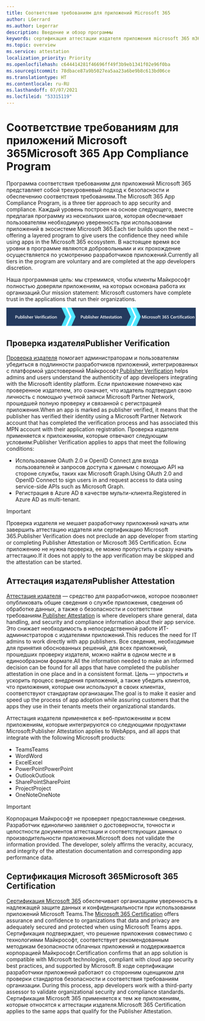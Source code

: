 ```yaml
---
title: Соответствие требованиям для приложений Microsoft 365
author: LGerrard
ms.author: Legerrar
description: Введение и обзор программы
keywords: сертификация аттестации издателя приложения microsoft 365 m365
ms.topic: overview
ms.service: attestation
localization_priority: Priority
ms.openlocfilehash: c644414281f46696ff49f3b9eb1341f02e96f0ba
ms.sourcegitcommit: 78dbace87a9b5027ea5aa23a6be9b8c613bd06ce
ms.translationtype: HT
ms.contentlocale: ru-RU
ms.lasthandoff: 07/07/2021
ms.locfileid: "53315119"
---
```

# <a name="microsoft-365-app-compliance-program"></a><span data-ttu-id="61f56-104">Соответствие требованиям для приложений Microsoft 365</span><span class="sxs-lookup"><span data-stu-id="61f56-104">Microsoft 365 App Compliance Program</span></span>

<span data-ttu-id="61f56-105">Программа соответствия требованиям для приложений Microsoft 365 представляет собой трехуровневый подход к безопасности и обеспечению соответствия требованиям.</span><span class="sxs-lookup"><span data-stu-id="61f56-105">The Microsoft 365 App Compliance Program, is a three tier approach to app security and compliance.</span></span> <span data-ttu-id="61f56-106">Каждый уровень построен на основе следующего, вместе предлагая программу из нескольких шагов, которая обеспечивает пользователям необходимую уверенность при использовании приложений в экосистеме Microsoft 365.</span><span class="sxs-lookup"><span data-stu-id="61f56-106">Each tier builds upon the next – offering a layered program to give users the confidence they need while using apps in the Microsoft 365 ecosystem.</span></span> <span data-ttu-id="61f56-107">В настоящее время все уровни в программе являются добровольными и их прохождение осуществляется по усмотрению разработчиков приложений.</span><span class="sxs-lookup"><span data-stu-id="61f56-107">Currently all tiers in the program are voluntary and are completed at the app developers discretion.</span></span> 

<span data-ttu-id="61f56-108">Наша программная цель: мы стремимся, чтобы клиенты Майкрософт полностью доверяли приложениям, на которых основана работа их организаций.</span><span class="sxs-lookup"><span data-stu-id="61f56-108">Our mission statement: Microsoft customers have complete trust in the applications that run their organizations.</span></span>

  ![Трехуровневый подход к обеспечению соответствия требованиям для приложений](media/Microsoft-App-Compliance-Overview.png) 

## <a name="publisher-verification"></a><span data-ttu-id="61f56-110">Проверка издателя</span><span class="sxs-lookup"><span data-stu-id="61f56-110">Publisher Verification</span></span>

<span data-ttu-id="61f56-111">[Проверка издателя](https://docs.microsoft.com/azure/active-directory/develop/publisher-verification-overview) помогает администраторам и пользователям убедиться в подлинности разработчиков приложений, интегрированных с платформой удостоверений Майкрософт.</span><span class="sxs-lookup"><span data-stu-id="61f56-111">[Publisher Verification](https://docs.microsoft.com/azure/active-directory/develop/publisher-verification-overview) helps admins and users understand the authenticity of app developers integrating with the Microsoft identity platform.</span></span> <span data-ttu-id="61f56-112">Если приложение помечено как проверенное издателем, это означает, что издатель подтвердил свою личность с помощью учетной записи Microsoft Partner Network, прошедшей полную проверку и связанной с регистрацией приложения.</span><span class="sxs-lookup"><span data-stu-id="61f56-112">When an app is marked as publisher verified, it means that the publisher has verified their identity using a Microsoft Partner Network account that has completed the verification process and has associated this MPN account with their application registration.</span></span>
<span data-ttu-id="61f56-113">Проверка издателя применяется к приложениям, которые отвечают следующим условиям:</span><span class="sxs-lookup"><span data-stu-id="61f56-113">Publisher Verification applies to apps that meet the following conditions:</span></span>  
- <span data-ttu-id="61f56-114">Использование OAuth 2.0 и OpenID Connect для входа пользователей и запросов доступа к данным с помощью API на стороне службы, таких как Microsoft Graph.</span><span class="sxs-lookup"><span data-stu-id="61f56-114">Using OAuth 2.0 and OpenID Connect to sign users in and request access to data using service-side APIs such as Microsoft Graph.</span></span> 
- <span data-ttu-id="61f56-115">Регистрация в Azure AD в качестве мульти-клиента.</span><span class="sxs-lookup"><span data-stu-id="61f56-115">Registered in Azure AD as multi-tenant.</span></span>  

> [!IMPORTANT]
> <span data-ttu-id="61f56-116">Проверка издателя не мешает разработчику приложений начать или завершить аттестацию издателя или сертификацию Microsoft 365.</span><span class="sxs-lookup"><span data-stu-id="61f56-116">Publisher Verification does not preclude an app developer from starting or completing Publisher Attestation or Microsoft 365 Certification.</span></span> <span data-ttu-id="61f56-117">Если приложению не нужна проверка, ее можно пропустить и сразу начать аттестацию.</span><span class="sxs-lookup"><span data-stu-id="61f56-117">If it does not apply to the app verification may be skipped and the attestation can be started.</span></span>

## <a name="publisher-attestation"></a><span data-ttu-id="61f56-118">Аттестация издателя</span><span class="sxs-lookup"><span data-stu-id="61f56-118">Publisher Attestation</span></span>

<span data-ttu-id="61f56-119">[Аттестация издателя](https://docs.microsoft.com/microsoft-365-app-certification/docs/enterprise-app-attestation-guide) — средство для разработчиков, которое позволяет опубликовать общие сведения о службе приложения, сведения об обработке данных, а также о безопасности и соответствии требованиям.</span><span class="sxs-lookup"><span data-stu-id="61f56-119">[Publisher Attestation](https://docs.microsoft.com/microsoft-365-app-certification/docs/enterprise-app-attestation-guide) is where developers share general, data handling, and security and compliance information about their app service.</span></span> <span data-ttu-id="61f56-120">Это снижает необходимость в непосредственной работе ИТ-администраторов с издателями приложений.</span><span class="sxs-lookup"><span data-stu-id="61f56-120">This reduces the need for IT admins to work directly with app publishers.</span></span> <span data-ttu-id="61f56-121">Все сведения, необходимые для принятия обоснованных решений, для всех приложений, прошедших проверку издателя, можно найти в одном месте и в единообразном формате.</span><span class="sxs-lookup"><span data-stu-id="61f56-121">All the information needed to make an informed decision can be found for all apps that have completed the publisher attestation in one place and in a consistent format.</span></span> <span data-ttu-id="61f56-122">Цель — упростить и ускорить процесс внедрения приложений, а также убедить клиентов, что приложения, которые они используют в своих клиентах, соответствуют стандартам организации.</span><span class="sxs-lookup"><span data-stu-id="61f56-122">The goal is to make it easier and speed up the process of app adoption while assuring customers that the apps they use in their tenants meets their organizational standards.</span></span>

<span data-ttu-id="61f56-123">Аттестация издателя применяется к веб-приложениям и всем приложениям, которые интегрируются со следующими продуктами Microsoft:</span><span class="sxs-lookup"><span data-stu-id="61f56-123">Publisher Attestation applies to WebApps, and all apps that integrate with the following Microsoft products:</span></span>
-   <span data-ttu-id="61f56-124">Teams</span><span class="sxs-lookup"><span data-stu-id="61f56-124">Teams</span></span>
-   <span data-ttu-id="61f56-125">Word</span><span class="sxs-lookup"><span data-stu-id="61f56-125">Word</span></span>
-   <span data-ttu-id="61f56-126">Excel</span><span class="sxs-lookup"><span data-stu-id="61f56-126">Excel</span></span>
-   <span data-ttu-id="61f56-127">PowerPoint</span><span class="sxs-lookup"><span data-stu-id="61f56-127">PowerPoint</span></span> 
-   <span data-ttu-id="61f56-128">Outlook</span><span class="sxs-lookup"><span data-stu-id="61f56-128">Outlook</span></span>
- <span data-ttu-id="61f56-129">SharePoint</span><span class="sxs-lookup"><span data-stu-id="61f56-129">SharePoint</span></span>
- <span data-ttu-id="61f56-130">Project</span><span class="sxs-lookup"><span data-stu-id="61f56-130">Project</span></span>
- <span data-ttu-id="61f56-131">OneNote</span><span class="sxs-lookup"><span data-stu-id="61f56-131">OneNote</span></span>

> [!IMPORTANT]
> <span data-ttu-id="61f56-p105">Корпорация Майкрософт не проверяет предоставленные сведения. Разработчик единолично заявляет о достоверности, точности и целостности документов аттестации и соответствующих данных о производительности приложения.</span><span class="sxs-lookup"><span data-stu-id="61f56-p105">Microsoft does not validate the information provided. The developer, solely affirms the veracity, accuracy, and integrity of the attestation documentation and corresponding app performance data.</span></span> 

## <a name="microsoft-365-certification"></a><span data-ttu-id="61f56-134">Сертификация Microsoft 365</span><span class="sxs-lookup"><span data-stu-id="61f56-134">Microsoft 365 Certification</span></span>
<span data-ttu-id="61f56-135">[Сертификация Microsoft 365](https://docs.microsoft.com/microsoft-365-app-certification/docs/enterprise-app-certification-guide) обеспечивает организациям уверенность в надлежащей защите данных и конфиденциальности при использовании приложений Microsoft Teams.</span><span class="sxs-lookup"><span data-stu-id="61f56-135">The [Microsoft 365 Certification](https://docs.microsoft.com/microsoft-365-app-certification/docs/enterprise-app-certification-guide) offers assurance and confidence to organizations that data and privacy are adequately secured and protected when using Microsoft Teams apps.</span></span> <span data-ttu-id="61f56-136">Сертификация подтверждает, что решение приложения совместимо с технологиями Майкрософт, соответствует рекомендованным методикам безопасности облачных приложений и поддерживается корпорацией Майкрософт.</span><span class="sxs-lookup"><span data-stu-id="61f56-136">Certification confirms that an app solution is compatible with Microsoft technologies, compliant with cloud app security best practices, and supported by Microsoft.</span></span><span data-ttu-id="61f56-137"> В ходе сертификации разработчики приложений работают со сторонним оценщиком для проверки стандартов безопасности и соответствия требованиям организации.</span><span class="sxs-lookup"><span data-stu-id="61f56-137"> During this process, app developers work with a third-party assessor to validate organizational security and compliance standards.</span></span> <span data-ttu-id="61f56-138">Сертификация Microsoft 365 применяется к тем же приложениям, которые относятся к аттестации издателя.</span><span class="sxs-lookup"><span data-stu-id="61f56-138">Microsoft 365 Certification applies to the same apps that qualify for the Publisher Attestation.</span></span> 


